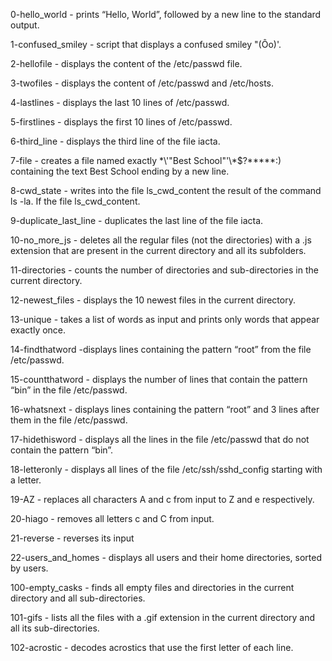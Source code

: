0-hello_world -  prints “Hello, World”, followed by a new line to the standard output.

1-confused_smiley -  script that displays a confused smiley "(Ôo)'.

2-hellofile - displays the content of the /etc/passwd file.

3-twofiles - displays the content of /etc/passwd and /etc/hosts.

4-lastlines - displays the last 10 lines of /etc/passwd.

5-firstlines - displays the first 10 lines of /etc/passwd.

6-third_line - displays the third line of the file iacta.

7-file - creates a file named exactly \*\\'"Best School"\'\\*$\?\*\*\*\*\*:) containing the text Best School ending by a new line.

8-cwd_state - writes into the file ls_cwd_content the result of the command ls -la. If the file ls_cwd_content.

9-duplicate_last_line - duplicates the last line of the file iacta. 

10-no_more_js - deletes all the regular files (not the directories) with a .js extension that are present in the current directory and all its subfolders.

11-directories - counts the number of directories and sub-directories in the current directory.

12-newest_files - displays the 10 newest files in the current directory.

13-unique - takes a list of words as input and prints only words that appear exactly once.

14-findthatword -displays lines containing the pattern “root” from the file /etc/passwd.

15-countthatword - displays the number of lines that contain the pattern “bin” in the file /etc/passwd.

16-whatsnext - displays lines containing the pattern “root” and 3 lines after them in the file /etc/passwd.

17-hidethisword - displays all the lines in the file /etc/passwd that do not contain the pattern “bin”.

18-letteronly - displays  all lines of the file /etc/ssh/sshd_config starting with a letter.

19-AZ - replaces all characters A and c from input to Z and e respectively.

20-hiago - removes all letters c and C from input.

21-reverse - reverses its input 

22-users_and_homes - displays all users and their home directories, sorted by users.

100-empty_casks - finds all empty files and directories in the current directory and all sub-directories.

101-gifs -  lists all the files with a .gif extension in the current directory and all its sub-directories. 

102-acrostic -  decodes acrostics that use the first letter of each line.

  
